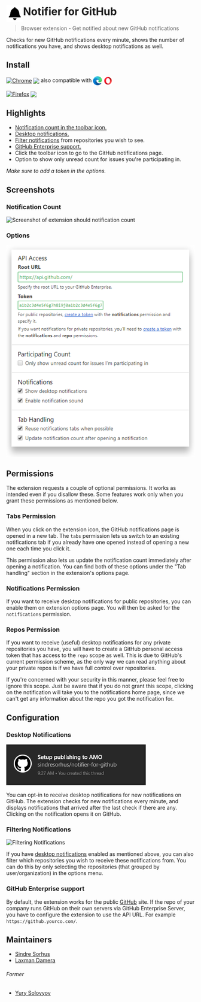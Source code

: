 # <img src="source/icon.png" width="45" align="left"> Notifier for GitHub

> Browser extension - Get notified about new GitHub notifications

Checks for new GitHub notifications every minute, shows the number of notifications you have, and shows desktop notifications as well.

## Install

[link-chrome]: https://chrome.google.com/webstore/detail/notifier-for-github/lmjdlojahmbbcodnpecnjnmlddbkjhnn 'Version published on Chrome Web Store'
[link-firefox]: https://addons.mozilla.org/en-US/firefox/addon/notifier-for-github/ 'Version published on Mozilla Add-ons'

[<img src="https://raw.githubusercontent.com/alrra/browser-logos/90fdf03c/src/chrome/chrome.svg" width="48" alt="Chrome" valign="middle">][link-chrome] [<img valign="middle" src="https://img.shields.io/chrome-web-store/v/lmjdlojahmbbcodnpecnjnmlddbkjhnn.svg?label=%20">][link-chrome] also compatible with [<img src="https://raw.githubusercontent.com/alrra/browser-logos/90fdf03c/src/edge/edge.svg" width="24" alt="Edge" valign="middle">][link-chrome] [<img src="https://raw.githubusercontent.com/alrra/browser-logos/90fdf03c/src/opera/opera.svg" width="24" alt="Opera" valign="middle">][link-chrome]

[<img src="https://raw.githubusercontent.com/alrra/browser-logos/90fdf03c/src/firefox/firefox.svg" width="48" alt="Firefox" valign="middle">][link-firefox] [<img valign="middle" src="https://img.shields.io/amo/v/notifier-for-github.svg?label=%20">][link-firefox]

## Highlights

- [Notification count in the toolbar icon.](#notification-count)
- [Desktop notifications.](#desktop-notifications)
- [Filter notifications](#filtering-notifications) from repositories you wish to see.
- [GitHub Enterprise support.](#github-enterprise-support)
- Click the toolbar icon to go to the GitHub notifications page.
- Option to show only unread count for issues you're participating in.

*Make sure to add a token in the options.*

## Screenshots

### Notification Count

![Screenshot of extension should notification count](media/screenshot.png)

### Options

![Options page for Notifier for GitHub](media/screenshot-options.png)

## Permissions

The extension requests a couple of optional permissions. It works as intended even if you disallow these. Some features work only when you grant these permissions as mentioned below.

### Tabs Permission

When you click on the extension icon, the GitHub notifications page is opened in a new tab. The `tabs` permission lets us switch to an existing notifications tab if you already have one opened instead of opening a new one each time you click it.

This permission also lets us update the notification count immediately after opening a notification. You can find both of these options under the "Tab handling" section in the extension's options page.

### Notifications Permission

If you want to receive desktop notifications for public repositories, you can enable them on extension options page. You will then be asked for the `notifications` permission.

### Repos Permission

If you want to receive (useful) desktop notifications for any private repositories you have, you will have to create a GitHub personal access token that has access to the `repo` scope as well. This is due to GitHub's current permission scheme, as the only way we can read anything about your private repos is if we have full control over repositories.

If you're concerned with your security in this manner, please feel free to ignore this scope. Just be aware that if you do not grant this scope, clicking on the notification will take you to the notifications home page, since we can't get any information about the repo you got the notification for.

## Configuration

### Desktop Notifications

![Notification from Notifier for GitHub extension](media/screenshot-notification.png)

You can opt-in to receive desktop notifications for new notifications on GitHub. The extension checks for new notifications every minute, and displays notifications that arrived after the last check if there are any. Clicking on the notification opens it on GitHub.

### Filtering Notifications

![Filtering Notifications](media/screenshot-filter.png)

If you have [desktop notifications](#desktop-notifications) enabled as mentioned above, you can also filter which repositories you wish to receive these notifications from. You can do this by only selecting the repositories (that grouped by user/organization) in the options menu.

### GitHub Enterprise support

By default, the extension works for the public [GitHub](https://github.com) site. If the repo of your company runs GitHub on their own servers via GitHub Enterprise Server, you have to configure the extension to use the API URL. For example `https://github.yourco.com/`.

## Maintainers

- [Sindre Sorhus](https://github.com/sindresorhus)
- [Laxman Damera](https://github.com/notlmn)

###### Former

- [Yury Solovyov](https://github.com/YurySolovyov)
